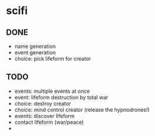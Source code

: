 # scifi

## DONE
* name generation
* event generation
* choice: pick lifeform for creator

## TODO

* events: multiple events at once
* event: lifeform destruction by total war
* choice: destroy creator
* choice: mind control creator (release the hypnodrones!)
* events: discover lifeform
* contact lifeform (war/peace)
*
